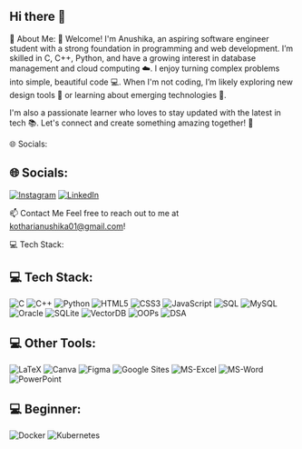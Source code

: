 ## Hi there 👋


💫 About Me:
👋 Welcome! I'm Anushika, an aspiring software engineer student with a strong foundation in programming and web development. I’m skilled in C, C++, Python, and have a growing interest in database management and cloud computing ☁️. I enjoy turning complex problems into simple, beautiful code 💻. When I'm not coding, I’m likely exploring new design tools 🎨 or learning about emerging technologies 🚀.

I'm also a passionate learner who loves to stay updated with the latest in tech 📚. Let's connect and create something amazing together! 🤝

🌐 Socials:
## 🌐 Socials:
[![Instagram](https://img.shields.io/badge/Instagram-E4405F?style=for-the-badge&logo=instagram&logoColor=white)](https://instagram.com/anushika_03)
[![LinkedIn](https://img.shields.io/badge/LinkedIn-0A66C2?style=for-the-badge&logo=linkedin&logoColor=white)](https://linkedin.com/in/anushika-kothari)


📫 Contact Me
Feel free to reach out to me at kotharianushika01@gmail.com!

💻 Tech Stack:
## 💻 Tech Stack:
![C](https://img.shields.io/badge/C-6A5ACD?style=for-the-badge&logo=c&logoColor=white)
![C++](https://img.shields.io/badge/C++-FF4500?style=for-the-badge&logo=c%2B%2B&logoColor=white)
![Python](https://img.shields.io/badge/Python-32CD32?style=for-the-badge&logo=python&logoColor=white)
![HTML5](https://img.shields.io/badge/HTML5-FF6347?style=for-the-badge&logo=html5&logoColor=white)
![CSS3](https://img.shields.io/badge/CSS3-4682B4?style=for-the-badge&logo=css3&logoColor=white)
![JavaScript](https://img.shields.io/badge/JavaScript-FFD700?style=for-the-badge&logo=javascript&logoColor=black)
![SQL](https://img.shields.io/badge/SQL-8A2BE2?style=for-the-badge&logo=javascript&logoColor=black)
![MySQL](https://img.shields.io/badge/MySQL-48D1CC?style=for-the-badge&logo=javascript&logoColor=black)
![Oracle](https://img.shields.io/badge/Oracle-DC143C?style=for-the-badge&logo=javascript&logoColor=black)
![SQLite](https://img.shields.io/badge/SQLite-FF7F50?style=for-the-badge&logo=javascript&logoColor=black)
![VectorDB](https://img.shields.io/badge/vectorDB-8B0000?style=for-the-badge&logo=javascript&logoColor=black)
![OOPs](https://img.shields.io/badge/oops-FF69B4?style=for-the-badge&logo=javascript&logoColor=black)
![DSA](https://img.shields.io/badge/DSA-00CED1?style=for-the-badge&logo=javascript&logoColor=black)

## 💻 Other Tools:
![LaTeX](https://img.shields.io/badge/LaTeX-228B22?style=for-the-badge&logo=javascript&logoColor=black)
![Canva](https://img.shields.io/badge/Canva-FF8C00?style=for-the-badge&logo=javascript&logoColor=black)
![Figma](https://img.shields.io/badge/Figma-00FF7F?style=for-the-badge&logo=javascript&logoColor=black)
![Google Sites](https://img.shields.io/badge/GoogleSites-1E90FF?style=for-the-badge&logo=javascript&logoColor=black)
![MS-Excel](https://img.shields.io/badge/MSExcel-8B4513?style=for-the-badge&logo=javascript&logoColor=black)
![MS-Word](https://img.shields.io/badge/MSWord-4682B4?style=for-the-badge&logo=javascript&logoColor=black)
![PowerPoint](https://img.shields.io/badge/PowerPoint-B22222?style=for-the-badge&logo=javascript&logoColor=black)

## 💻 Beginner:
![Docker](https://img.shields.io/badge/Docker-4169E1?style=for-the-badge&logo=javascript&logoColor=black)
![Kubernetes](https://img.shields.io/badge/Kubernetes-F7DF1E?style=for-the-badge&logo=javascript&logoColor=black)





